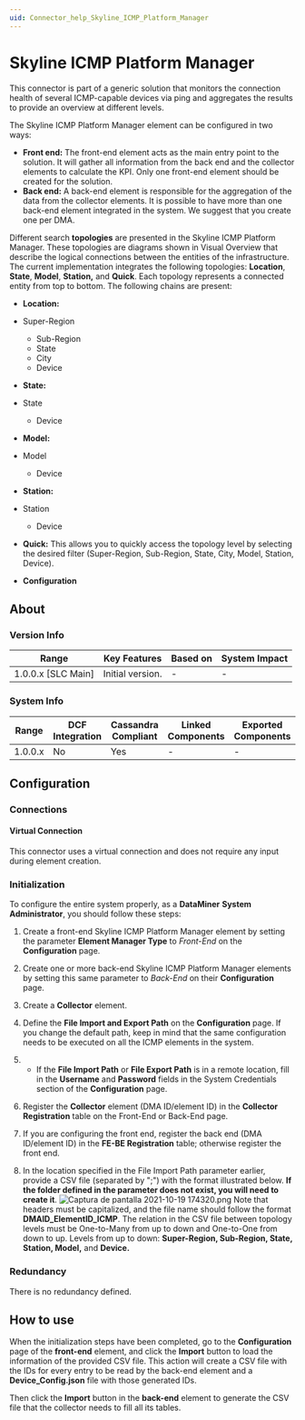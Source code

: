 ```yaml
---
uid: Connector_help_Skyline_ICMP_Platform_Manager
---
```


# Skyline ICMP Platform Manager

This connector is part of a generic solution that monitors the connection health of several ICMP-capable devices via ping and aggregates the results to provide an overview at different levels.

The Skyline ICMP Platform Manager element can be configured in two ways:

- **Front end:** The front-end element acts as the main entry point to the solution. It will gather all information from the back end and the collector elements to calculate the KPI. Only one front-end element should be created for the solution.
- **Back end:** A back-end element is responsible for the aggregation of the data from the collector elements. It is possible to have more than one back-end element integrated in the system. We suggest that you create one per DMA.

Different search **topologies** are presented in the Skyline ICMP Platform Manager. These topologies are diagrams shown in Visual Overview that describe the logical connections between the entities of the infrastructure. The current implementation integrates the following topologies: **Location**, **State**, **Model**, **Station,** and **Quick**. Each topology represents a connected entity from top to bottom. The following chains are present:

- **Location:**

- Super-Region
  - Sub-Region
  - State
  - City
  - Device

- **State:**

- State
  - Device

- **Model:**

- Model
  - Device

- **Station:**

- Station
  - Device

- **Quick:** This allows you to quickly access the topology level by selecting the desired filter (Super-Region, Sub-Region, State, City, Model, Station, Device).

- **Configuration**

## About

### Version Info

| **Range**            | **Key Features** | **Based on** | **System Impact** |
|----------------------|------------------|--------------|-------------------|
| 1.0.0.x \[SLC Main\] | Initial version. | \-           | \-                |

### System Info

| **Range** | **DCF Integration** | **Cassandra Compliant** | **Linked Components** | **Exported Components** |
|-----------|---------------------|-------------------------|-----------------------|-------------------------|
| 1.0.0.x   | No                  | Yes                     | \-                    | \-                      |

## Configuration

### Connections

#### Virtual Connection

This connector uses a virtual connection and does not require any input during element creation.

### Initialization

To configure the entire system properly, as a **DataMiner** **System Administrator**, you should follow these steps:

1.  Create a front-end Skyline ICMP Platform Manager element by setting the parameter **Element Manager Type** to *Front-End* on the **Configuration** page.

2.  Create one or more back-end Skyline ICMP Platform Manager elements by setting this same parameter to *Back-End* on their **Configuration** page.

3.  Create a **Collector** element.

4.  Define the **File Import and Export Path** on the **Configuration** page. If you change the default path, keep in mind that the same configuration needs to be executed on all the ICMP elements in the system.

5.  - If the **File Import Path** or **File Export Path** is in a remote location, fill in the **Username** and **Password** fields in the System Credentials section of the **Configuration** page.

6.  Register the **Collector** element (DMA ID/element ID) in the **Collector Registration** table on the Front-End or Back-End page.

7.  If you are configuring the front end, register the back end (DMA ID/element ID) in the **FE-BE Registration** table; otherwise register the front end.

8.  In the location specified in the File Import Path parameter earlier, provide a CSV file (separated by ";") with the format illustrated below.
    **If the folder defined in the parameter does not exist, you will need to create it**.
    ![Captura de pantalla 2021-10-19 174320.png](~/connector-help/images/Skyline_ICMP_Platform_Manager_Captura_de_pantalla_2021-10-19_174320.png)
    Note that headers must be capitalized, and the file name should follow the format **DMAID_ElementID_ICMP**.
    The relation in the CSV file between topology levels must be One-to-Many from up to down and One-to-One from down to up. Levels from up to down: **Super-Region, Sub-Region, State, Station, Model,** and **Device.**

### Redundancy

There is no redundancy defined.

## How to use

When the initialization steps have been completed, go to the **Configuration** page of the **front-end** element, and click the **Import** button to load the information of the provided CSV file. This action will create a CSV file with the IDs for every entry to be read by the back-end element and a **Device_Config.json** file with those generated IDs.

Then click the **Import** button in the **back-end** element to generate the CSV file that the collector needs to fill all its tables.
